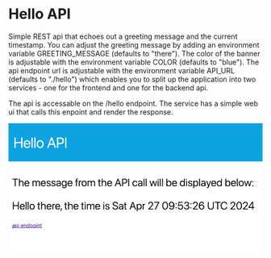 # Hello API

Simple REST api that echoes out a greeting message and the current timestamp. You can adjust the greeting message by adding an environment variable GREETING_MESSAGE (defaults to "there"). The color of the banner is adjustable with the environment variable COLOR (defaults to "blue"). The api endpoint url is adjustable with the environment variable API_URL (defaults to "./hello") which enables you to split up the application into two services - one for the frontend and one for the backend api.

The api is accessable on the /hello endpoint. The service has a simple web ui that calls this enpoint and render the response.

![Web UI](images/webui.png)



